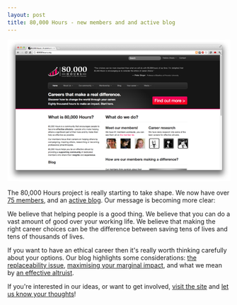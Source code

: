 ```yaml
---
layout: post
title: 80,000 Hours - new members and and active blog
---
```


<div class="img_shadow">
<a class="no_border" href="http://80000hours.org/">
<img class="page_width" src="/content/files/blog/2012/03/30/80000hours.png" alt="80000hours.org"/>
</a>
</div>

The 80,000 Hours project is really starting to take shape. We now have over [75 members](http://80000hours.org/members), and an [active blog](http://80000hours.org/blog). Our message is becoming more clear:

We believe that helping people is a good thing. We believe that you can do a vast amount of good over your working life. We believe that making the right career choices can be the difference between saving tens of lives and tens of thousands of lives.

If you want to have an ethical career then it's really worth thinking carefully about your options. Our blog highlights some considerations: [the replaceability issue](http://80000hours.org/blog/18-just-what-is-making-a-difference-counterfactuals-and-career-choice), [maximising your marginal impact](http://80000hours.org/blog/30-the-road-less-travelled-replaceability-and-neglected-causes), and what we mean by [an effective altruist](http://80000hours.org/blog/31-what-is-an-effective-altruist).

If you're interested in our ideas, or want to get involved, [visit the site](http://80000hours.org/) and [let us know your thoughts](http://80000hours.org/chat-to-us)!
